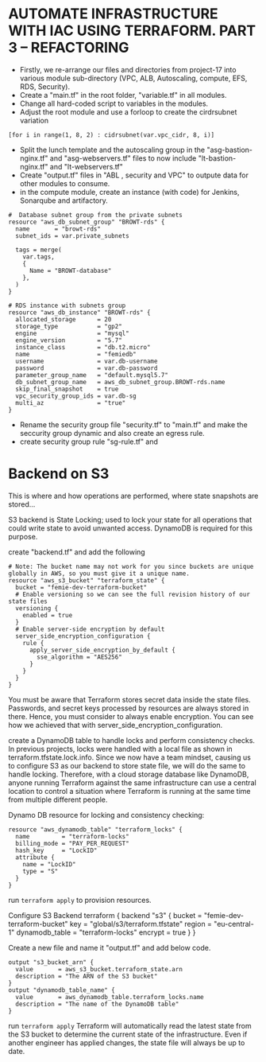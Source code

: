 # AUTOMATE INFRASTRUCTURE WITH IAC USING TERRAFORM. PART 3 – REFACTORING

- Firstly, we re-arrange our files and directories from project-17 into various module sub-directory (VPC, ALB, Autoscaling, compute, EFS, RDS, Security).
- Create a "main.tf" in the root folder, "variable.tf" in all modules. 
- Change all hard-coded script to variables in the modules.
- Adjust the root module and use a forloop to create the cirdrsubnet variation 
 
 `[for i in range(1, 8, 2) : cidrsubnet(var.vpc_cidr, 8, i)]`

- Split the lunch template and the autoscaling group in the "asg-bastion-nginx.tf" and "asg-webservers.tf" files to now include "lt-bastion-nginx.tf" and "lt-webservers.tf" 
- Create "output.tf" files in "ABL , security and VPC" to outpute data for other modules to consume.
- in the compute module, create an instance (with code) for Jenkins, Sonarqube and artifactory.

```
#  Database subnet group from the private subnets
resource "aws_db_subnet_group" "BROWT-rds" {
  name       = "browt-rds"
  subnet_ids = var.private_subnets

  tags = merge(
    var.tags,
    {
      Name = "BROWT-database"
    },
  )
}

# RDS instance with subnets group
resource "aws_db_instance" "BROWT-rds" {
  allocated_storage      = 20
  storage_type           = "gp2"
  engine                 = "mysql"
  engine_version         = "5.7"
  instance_class         = "db.t2.micro"
  name                   = "femiedb"
  username               = var.db-username
  password               = var.db-password
  parameter_group_name   = "default.mysql5.7"
  db_subnet_group_name   = aws_db_subnet_group.BROWT-rds.name
  skip_final_snapshot    = true
  vpc_security_group_ids = var.db-sg
  multi_az               = "true"
}
```

- Rename the security group file "security.tf" to "main.tf" and make the seccurity group dynamic and also create an egress rule.
- create security group rule "sg-rule.tf" and 

# Backend on S3

This is where and how operations are performed, where state snapshots are stored...

S3 backend is State Locking; used to lock your state for all operations that could write state to avoid unwanted access. DynamoDB is required for this purpose.

create "backend.tf" and add the following 

```
# Note: The bucket name may not work for you since buckets are unique globally in AWS, so you must give it a unique name.
resource "aws_s3_bucket" "terraform_state" {
  bucket = "femie-dev-terraform-bucket"
  # Enable versioning so we can see the full revision history of our state files
  versioning {
    enabled = true
  }
  # Enable server-side encryption by default
  server_side_encryption_configuration {
    rule {
      apply_server_side_encryption_by_default {
        sse_algorithm = "AES256"
      }
    }
  }
}
```  

You must be aware that Terraform stores secret data inside the state files. Passwords, and secret keys processed by resources are always stored in there. Hence, you must consider to always enable encryption. You can see how we achieved that with server_side_encryption_configuration.

create a DynamoDB table to handle locks and perform consistency checks. In previous projects, locks were handled with a local file as shown in terraform.tfstate.lock.info. Since we now have a team mindset, causing us to configure S3 as our backend to store state file, we will do the same to handle locking. Therefore, with a cloud storage database like DynamoDB, anyone running Terraform against the same infrastructure can use a central location to control a situation where Terraform is running at the same time from multiple different people.

Dynamo DB resource for locking and consistency checking:

```
resource "aws_dynamodb_table" "terraform_locks" {
  name         = "terraform-locks"
  billing_mode = "PAY_PER_REQUEST"
  hash_key     = "LockID"
  attribute {
    name = "LockID"
    type = "S"
  }
}
```

run `terraform apply` to provision resources.

Configure S3 Backend
terraform {
  backend "s3" {
    bucket         = "femie-dev-terraform-bucket"
    key            = "global/s3/terraform.tfstate"
    region         = "eu-central-1"
    dynamodb_table = "terraform-locks"
    encrypt        = true
  }
}


Create a new file and name it "output.tf" and add below code.

```
output "s3_bucket_arn" {
  value       = aws_s3_bucket.terraform_state.arn
  description = "The ARN of the S3 bucket"
}
output "dynamodb_table_name" {
  value       = aws_dynamodb_table.terraform_locks.name
  description = "The name of the DynamoDB table"
}
```

run `terraform apply` Terraform will automatically read the latest state from the S3 bucket to determine the current state of the infrastructure. Even if another engineer has applied changes, the state file will always be up to date.



















































